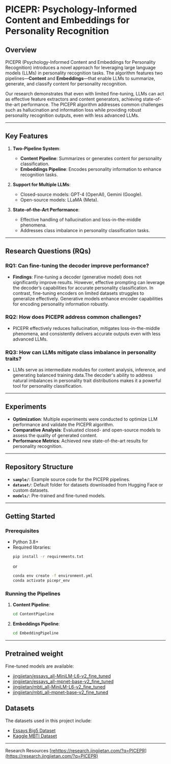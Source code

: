 
# PICEPR: Psychology-Informed Content and Embeddings for Personality Recognition

## Overview
PICEPR (Psychology-Informed Content and Embeddings for Personality Recognition) introduces a novel approach for leveraging large language models (LLMs) in personality recognition tasks. The algorithm features two pipelines—**Content** and **Embeddings**—that enable LLMs to summarize, generate, and classify content for personality recognition. 

Our research demonstrates that even with limited fine-tuning, LLMs can act as effective feature extractors and content generators, achieving state-of-the-art performance. The PICEPR algorithm addresses common challenges such as hallucination and information loss while providing robust personality recognition outputs, even with less advanced LLMs.

---

## Key Features
1. **Two-Pipeline System**:
    - **Content Pipeline**: Summarizes or generates content for personality classification.
    - **Embeddings Pipeline**: Encodes personality information to enhance recognition tasks.

2. **Support for Multiple LLMs**:
    - Closed-source models: GPT-4 (OpenAI), Gemini (Google).
    - Open-source models: LLaMA (Meta).

3. **State-of-the-Art Performance**:
    - Effective handling of hallucination and loss-in-the-middle phenomena.
    - Addresses class imbalance in personality classification tasks.


---

## Research Questions (RQs)

### RQ1: Can fine-tuning the decoder improve performance?
- **Findings**: Fine-tuning a decoder (generative model) does not significantly improve results. However, effective prompting can leverage the decoder’s capabilities for accurate personality classification. In contrast, fine-tuning encoders on limited datasets struggles to generalize effectively. Generative models enhance encoder capabilities for encoding personality information robustly.

### RQ2: How does PICEPR address common challenges?
- PICEPR effectively reduces hallucination, mitigates loss-in-the-middle phenomena, and consistently delivers accurate outputs even with less advanced LLMs.

### RQ3: How can LLMs mitigate class imbalance in personality traits?
- LLMs serve as intermediate modules for content analysis, inference, and generating balanced training data.The decoder's ability to address natural imbalances in personality trait distributions makes it a powerful tool for personality classification.

---

## Experiments
- **Optimization**: Multiple experiments were conducted to optimize LLM performance and validate the PICEPR algorithm.
- **Comparative Analysis**: Evaluated closed- and open-source models to assess the quality of generated content.
- **Performance Metrics**: Achieved new state-of-the-art results for personality recognition.

---

## Repository Structure
- **`sample/`**: Example source code for the PICEPR pipelines.
- **`dataset/`**: Default folder for datasets downloaded from Hugging Face or custom datasets.
- **`models/`**: Pre-trained and fine-tuned models.

---

## Getting Started
### Prerequisites
- Python 3.8+
- Required libraries: 
    ```bash
    pip install -r requirements.txt
    ```
    or
    ```bash
    conda env create -f environment.yml
    conda activate picepr_env
    ```


### Running the Pipelines
1. **Content Pipeline**:
    ```bash
    cd ContentPipeline
    ```
2. **Embeddings Pipeline**:
    ```bash
    cd EmbeddingPipeline
    ```

---

## Pretrained weight
Fine-tuned models are available:
- [jingjietan/essays_all-MiniLM-L6-v2_fine_tuned](https://huggingface.co/jingjietan/essays_all-MiniLM-L6-v2_fine_tuned)
- [jingjietan/essays_all-mpnet-base-v2_fine_tuned](https://huggingface.co/jingjietan/essays_all-mpnet-base-v2_fine_tuned)
- [jingjietan/mbti_all-MiniLM-L6-v2_fine_tuned](https://huggingface.co/jingjietan/mbti_all-MiniLM-L6-v2_fine_tuned)
- [jingjietan/mbti_all-mpnet-base-v2_fine_tuned](https://huggingface.co/jingjietan/mbti_all-mpnet-base-v2_fine_tuned)


## Datasets
The datasets used in this project include:
- [Essays Big5 Dataset](https://huggingface.co/datasets/jingjietan/essays-big5)
- [Kaggle MBTI Dataset](https://huggingface.co/datasets/jingjietan/kaggle-mbti)

---
Research Resources
[\[rehttps://research.jingjietan.com/?q=PICEPR\](https://research.jingjietan.com/?q=PICEPR)](https://research.jingjietan.com/?q=PICEPR)
